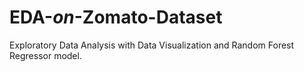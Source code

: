 # EDA-_on_-Zomato-Dataset
Exploratory Data Analysis with Data Visualization and  Random Forest Regressor model.

